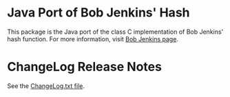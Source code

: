 Java Port of Bob Jenkins' Hash
==============================

This package is the Java port of the class C implementation of Bob Jenkins' hash function.  For
more information, visit [Bob Jenkins page](http://256stuff.com/sources/simplecsv/).	

# ChangeLog Release Notes

See the [ChangeLog.txt file](src/main/javadoc/doc-files/changelog.txt).
